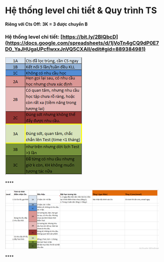 # Hệ thống level chi tiết & Quy trình TS

**Riêng với Cts Off: 3K = 3 được chuyển B**

### Hệ thống level chi tiết: [https://bit.ly/2BlQbcD](https://docs.google.com/spreadsheets/d/1jVoTn4gCQ9dP0E7D0_YaJHUgaUPcfIwxxJnVQ5CXAII/edit#gid=889384981)

![](../../.gitbook/assets/4-4.png)

\*\*\*\*

![](../../.gitbook/assets/2-7.png)

\*\*\*\*

